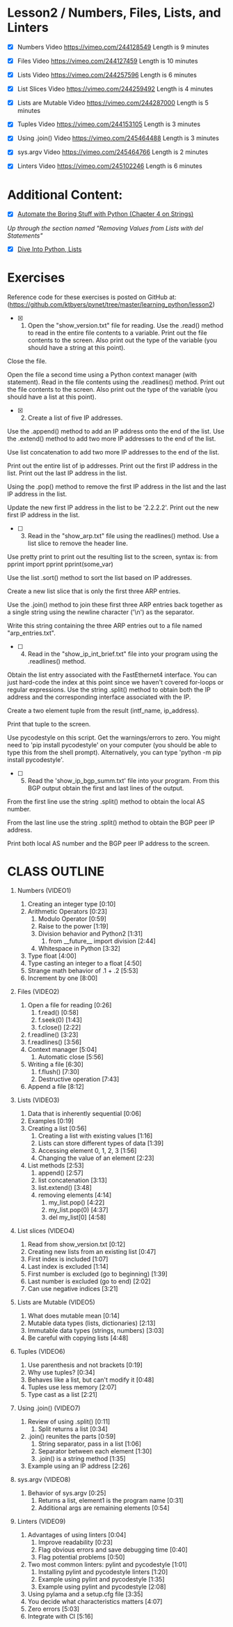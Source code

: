 # Lesson2 / Numbers, Files, Lists, and Linters

- [x] Numbers
Video https://vimeo.com/244128549
Length is 9 minutes
 
- [x] Files
Video https://vimeo.com/244127459
Length is 10 minutes
 
- [x] Lists
Video https://vimeo.com/244257596
Length is 6 minutes
 
- [x] List Slices
Video https://vimeo.com/244259492
Length is 4 minutes  
 
- [x] Lists are Mutable
Video https://vimeo.com/244287000
Length is 5 minutes
 
- [x] Tuples
Video https://vimeo.com/244153105
Length is 3 minutes
 
- [x] Using .join()
​Video https://vimeo.com/245464488
Length is 3 minutes
 
- [x] sys.argv
Video https://vimeo.com/245464766
Length is 2 minutes
 
- [x] Linters
Video https://vimeo.com/245102246
Length is 6 minutes


# Additional Content:

- [x] [Automate the Boring Stuff with Python (Chapter 4 on Strings)](https://t.dripemail2.com/c/eyJhY2NvdW50X2lkIjoiNDI1NDQ5NyIsImRlbGl2ZXJ5X2lkIjoiY3k3eThpZGRsNmQ1OTFnbXg0cG4iLCJ1cmwiOiJodHRwczovL2F1dG9tYXRldGhlYm9yaW5nc3R1ZmYuY29tL2NoYXB0ZXI0Lz9fX3M9OGN2cHNtd2pwc3ZuZjI4eXR3Z2EifQ)

*Up through the section named "Removing Values from Lists with del Statements"*

- [x] [Dive Into Python, Lists](https://t.dripemail2.com/c/eyJhY2NvdW50X2lkIjoiNDI1NDQ5NyIsImRlbGl2ZXJ5X2lkIjoiY3k3eThpZGRsNmQ1OTFnbXg0cG4iLCJ1cmwiOiJodHRwczovL3d3dy5kaXZlaW50by5vcmcvcHl0aG9uMy9uYXRpdmUtZGF0YXR5cGVzLmh0bWw_X19zPThjdnBzbXdqcHN2bmYyOHl0d2dhI2xpc3RzIn0)


# Exercises

Reference code for these exercises is posted on GitHub at:
(https://github.com/ktbyers/pynet/tree/master/learning_python/lesson2)



- [x] 1. Open the "show_version.txt" file for reading. Use the .read() method to read in the entire file contents to a variable. Print out the file contents to the screen. Also print out the type of the variable (you should have a string at this point).

Close the file.

Open the file a second time using a Python context manager (with statement). Read in the file contents using the .readlines() method. Print out the file contents to the screen. Also print out the type of the variable (you should have a list at this point).


- [x] 2. Create a list of five IP addresses.

Use the .append() method to add an IP address onto the end of the list. Use the .extend() method to add two more IP addresses to the end of the list.

Use list concatenation to add two more IP addresses to the end of the list.

Print out the entire list of ip addresses. Print out the first IP address in the list. Print out the last IP address in the list.

Using the .pop() method to remove the first IP address in the list and the last IP address in the list.

Update the new first IP address in the list to be '2.2.2.2'. Print out the new first IP address in the list.


- [ ] 3. Read in the "show_arp.txt" file using the readlines() method. Use a list slice to remove the header line.

Use pretty print to print out the resulting list to the screen, syntax is:
from pprint import pprint
pprint(some_var)

Use the list .sort() method to sort the list based on IP addresses.

Create a new list slice that is only the first three ARP entries.

Use the .join() method to join these first three ARP entries back together as a single string using the newline character ('\n') as the separator.

Write this string containing the three ARP entries out to a file named "arp_entries.txt".


- [ ] 4. Read in the "show_ip_int_brief.txt" file into your program using the .readlines() method.

Obtain the list entry associated with the FastEthernet4 interface. You can just hard-code the index at this point since we haven't covered for-loops or regular expressions. Use the string .split() method to obtain both the IP address and the corresponding interface associated with the IP.

Create a two element tuple from the result (intf_name, ip_address).

Print that tuple to the screen.

Use pycodestyle on this script. Get the warnings/errors to zero. You might need to 'pip install pycodestyle' on your computer (you should be able to type this from the shell prompt). Alternatively, you can type 'python -m pip install pycodestyle'.


- [ ] 5. Read the 'show_ip_bgp_summ.txt' file into your program. From this BGP output obtain the first and last lines of the output.

From the first line use the string .split() method to obtain the local AS number.

From the last line use the string .split() method to obtain the BGP peer IP address.

Print both local AS number and the BGP peer IP address to the screen.


# CLASS OUTLINE

1. Numbers (VIDEO1)
   1. Creating an integer type  [0:10]
   2. Arithmetic Operators [0:23]
      1. Modulo Operator [0:59]
      2. Raise to the power [1:19]
      3. Division behavior and Python2 [1:31]
         1. from \_\_future\_\_ import division [2:44]
      4. Whitespace in Python [3:32]
   3. Type float [4:00]
   4. Type casting an integer to a float [4:50]
   5. Strange math behavior of .1 + .2 [5:53]
   6. Increment by one [8:00]
 
2. Files (VIDEO2)
   1. Open a file for reading [0:26]
      1. f.read() [0:58]
      2. f.seek(0) [1:43]
      3. f.close() [2:22]
   2. f.readline() [3:23]
   3. f.readlines() [3:56]
   4. Context manager [5:04]
      1. Automatic close [5:56]
   5. Writing a file [6:30]
      1. f.flush() [7:30]
      2. Destructive operation [7:43]
   6. Append a file [8:12]
 
3. Lists (VIDEO3)
   1. Data that is inherently sequential [0:06]
   2. Examples [0:19]
   3. Creating a list [0:56]
      1. Creating a list with existing values [1:16]
      2. Lists can store different types of data [1:39]
      3. Accessing element 0, 1, 2, 3 [1:56]
      4. Changing the value of an element [2:23]
   4. List methods [2:53]
      1. append() [2:57]
      2. list concatenation [3:13]
      3. list.extend() [3:48]
      4. removing elements [4:14]
         1. my_list.pop() [4:22]
         2. my_list.pop(0) [4:37]
         3. del my_list\[0] [4:58]
 
4. List slices (VIDEO4)
   1. Read from show_version.txt [0:12]
   2. Creating new lists from an existing list [0:47]
   3. First index is included [1:07]
   4. Last index is excluded [1:14]
   5. First number is excluded (go to beginning) [1:39]
   6. Last number is excluded (go to end) [2:02]
   7. Can use negative indices [3:21]
 
5. Lists are Mutable (VIDEO5)
   1. What does mutable mean [0:14]
   2. Mutable data types (lists, dictionaries) [2:13]
   3. Immutable data types (strings, numbers) [3:03]
   4. Be careful with copying lists [4:48]
 
6. Tuples (VIDEO6)
   1. Use parenthesis and not brackets [0:19]
   2. Why use tuples? [0:34]
   3. Behaves like a list, but can't modify it [0:48]
   4. Tuples use less memory [2:07]
   5. Type cast as a list [2:21]
 
7. Using .join() (VIDEO7)
   1. Review of using .split()   [0:11]
      1. Split returns a list   [0:34]
   2. .join() reunites the parts   [0:59]
      1. String separator, pass in a list   [1:06]
      2. Separator between each element   [1:30] 
      3. .join() is a string method   [1:35]
   3. Example using an IP address   [2:26]

8. sys.argv (VIDEO8)
   1. Behavior of sys.argv   [0:25]
      1. Returns a list, element1 is the program name   [0:31]
      2. Additional args are remaining elements   [0:54]

9. Linters (VIDEO9)
   1. Advantages of using linters [0:04]
      1. Improve readability [0:23]
      2. Flag obvious errors and save debugging time [0:40]
      3. Flag potential problems [0:50]
   2. Two most common linters: pylint and pycodestyle [1:01]
      1. Installing pylint and pycodestyle linters [1:20]
      2. Example using pylint and pycodestyle [1:35]
      3. Example using pylint and pycodestyle [2:08]
   3. Using pylama and a setup.cfg file [3:35]
   4. You decide what characteristics matters [4:07]
   5. Zero errors [5:03]
   6. Integrate with CI [5:16]

